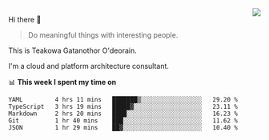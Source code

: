 <img align="right" src="https://github-readme-stats.vercel.app/api?username=Teakowa&show_icons=true&icon_color=2f80ed&text_color=718096&bg_color=ffffff&hide_title=true" />

Hi there 👋

> Do meaningful things with interesting people.

This is Teakowa Gatanothor O'deorain.

I'm a cloud and platform architecture consultant.

📊 **This week I spent my time on**
<!--START_SECTION:waka-->
```text
YAML         4 hrs 11 mins   ███████▒░░░░░░░░░░░░░░░░░   29.20 % 
TypeScript   3 hrs 19 mins   █████▓░░░░░░░░░░░░░░░░░░░   23.11 % 
Markdown     2 hrs 20 mins   ████░░░░░░░░░░░░░░░░░░░░░   16.23 % 
Git          1 hr 40 mins    ███░░░░░░░░░░░░░░░░░░░░░░   11.62 % 
JSON         1 hr 29 mins    ██▓░░░░░░░░░░░░░░░░░░░░░░   10.40 % 
```
<!--END_SECTION:waka-->
